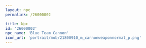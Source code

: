 ```yaml
---
layout: npc
permalink: /26000002

title: Npc
id: '26000002'
npc_name: 'Blue Team Cannon'
icon_url: 'portrait/mob/21800910_m_cannonweaponnormal_p.png'
---
```

